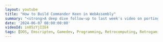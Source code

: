 ```yaml
---
layout: youtube
title: "How to Build Commander Keen in WebAssembly"
summary: "<strong>A deep dive follow-up to last week's video on porting Commander Keen to WebAssembly</strong>. I'll go step by step on how to setup your dev environment and port Keen to run in the web browser."
date: '2024-06-07 08:00:00:00'
videoId: in05zYjIIE4
tags: [DOS, Emscripten, Gamedev, Programming, Retrocomputing, Retrogaming, Videogames, Videos]
---
```


